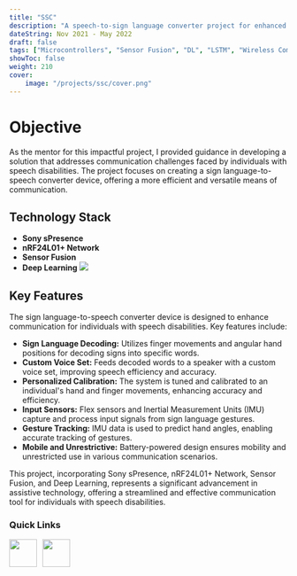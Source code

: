 ```yaml
---
title: "SSC"
description: "A speech-to-sign language converter project for enhanced communication, utilizing Sony sPresence, nRF24L01+, Sensor Fusion, and Deep Learning."
dateString: Nov 2021 - May 2022
draft: false
tags: ["Microcontrollers", "Sensor Fusion", "DL", "LSTM", "Wireless Communication"]
showToc: false
weight: 210
cover:
    image: "/projects/ssc/cover.png"
--- 
```

<h1> Objective</h1>
As the mentor for this impactful project, I provided guidance in developing a solution that addresses communication challenges faced by individuals with speech disabilities. The project focuses on creating a sign language-to-speech converter device, offering a more efficient and versatile means of communication.

<h2> Technology Stack</h2>

- **Sony sPresence**
- **nRF24L01+ Network**
- **Sensor Fusion**
- **Deep Learning**
![](/projects/ssc/img1.jpg)

<h2> Key Features</h2>
The sign language-to-speech converter device is designed to enhance communication for individuals with speech disabilities. Key features include:

- **Sign Language Decoding:** Utilizes finger movements and angular hand positions for decoding signs into specific words.
- **Custom Voice Set:** Feeds decoded words to a speaker with a custom voice set, improving speech efficiency and accuracy.
- **Personalized Calibration:** The system is tuned and calibrated to an individual's hand and finger movements, enhancing accuracy and efficiency.
- **Input Sensors:** Flex sensors and Inertial Measurement Units (IMU) capture and process input signals from sign language gestures.
- **Gesture Tracking:** IMU data is used to predict hand angles, enabling accurate tracking of gestures.
- **Mobile and Unrestrictive:** Battery-powered design ensures mobility and unrestricted use in various communication scenarios.

This project, incorporating Sony sPresence, nRF24L01+ Network, Sensor Fusion, and Deep Learning, represents a significant advancement in assistive technology, offering a streamlined and effective communication tool for individuals with speech disabilities.

<h3> Quick Links </h3>
<!--- this is for the link icons  --->
<meta name="viewport" content="width=device-width, initial-scale=1" />
<style>
  /* styles for grid container */
  .grid-container {
    display: grid;
    grid-template-columns: 60px 1fr;
    
    position: relative;
  }

  .grid-item {
    overflow: hidden;
  }
</style>
<div class="grid-container">
  <div class="grid-item">
    <a href="https://youtu.be/oq0OR4O_MMM"><img src="/icons/youtube.png" width="50" height="50" style="justify-content: space-between;" /></a>
  </div>
  <div class="grid-item">
    <a href="https://github.com/RMI-NITT/Sign-to-Speech-Convertor"><img src="/icons/github.png" width="50" height="50" style="justify-content: space-between;"  /></a>
  </div>

</div>
